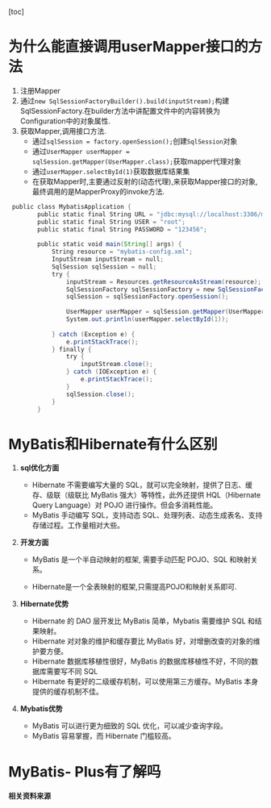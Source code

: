 [toc]



# 为什么能直接调用userMapper接口的方法

1. 注册Mapper
2. 通过`new SqlSessionFactoryBuilder().build(inputStream);`构建SqlSessionFactory.在builder方法中讲配置文件中的内容转换为Configuration中的对象属性.
3. 获取Mapper,调用接口方法.
   - 通过`sqlSession = factory.openSession();`创建`SqlSession`对象
   - 通过`UserMapper userMapper = sqlSession.getMapper(UserMapper.class);`获取mapper代理对象
   - 通过`userMapper.selectById(1)`获取数据库结果集
   - 在获取Mapper时,主要通过反射的(动态代理),来获取Mapper接口的对象, 最终调用的是MapperProxy的invoke方法.

```java
 public class MybatisApplication {
        public static final String URL = "jdbc:mysql://localhost:3306/mblog";
        public static final String USER = "root";
        public static final String PASSWORD = "123456";
    
        public static void main(String[] args) {
            String resource = "mybatis-config.xml";
            InputStream inputStream = null;
            SqlSession sqlSession = null;
            try {
                inputStream = Resources.getResourceAsStream(resource);
                SqlSessionFactory sqlSessionFactory = new SqlSessionFactoryBuilder().build(inputStream);
                sqlSession = sqlSessionFactory.openSession();
                
                UserMapper userMapper = sqlSession.getMapper(UserMapper.class);
                System.out.println(userMapper.selectById(1));
    
            } catch (Exception e) {
                e.printStackTrace();
            } finally {
                try {
                    inputStream.close();
                } catch (IOException e) {
                    e.printStackTrace();
                }
                sqlSession.close();
            }
        }
```









# MyBatis和Hibernate有什么区别

1. **sql优化方面**

   - Hibernate 不需要编写大量的 SQL，就可以完全映射，提供了日志、缓存、级联（级联比 MyBatis 强大）等特性，此外还提供 HQL（Hibernate Query Language）对 POJO 进行操作。但会多消耗性能。
   - MyBatis 手动编写 SQL，支持动态 SQL、处理列表、动态生成表名、支持存储过程。工作量相对大些。

2. **开发方面**

   - MyBatis 是一个半自动映射的框架, 需要手动匹配 POJO、SQL 和映射关系。

   - Hibernate是一个全表映射的框架,只需提高POJO和映射关系即可.

3. **Hibernate优势**

   - Hibernate 的 DAO 层开发比 MyBatis 简单，Mybatis 需要维护 SQL 和结果映射。
   - Hibernate 对对象的维护和缓存要比 MyBatis 好，对增删改查的对象的维护要方便。
   - Hibernate 数据库移植性很好，MyBatis 的数据库移植性不好，不同的数据库需要写不同 SQL
   - Hibernate 有更好的二级缓存机制，可以使用第三方缓存。MyBatis 本身提供的缓存机制不佳。

4. **Mybatis优势**

   - MyBatis 可以进行更为细致的 SQL 优化，可以减少查询字段。
   - MyBatis 容易掌握，而 Hibernate 门槛较高。



# MyBatis- Plus有了解吗



























#### 相关资料来源

[1]: https://www.jianshu.com/p/f54b147b6041
[2]: https://segmentfault.com/a/1190000038748480

